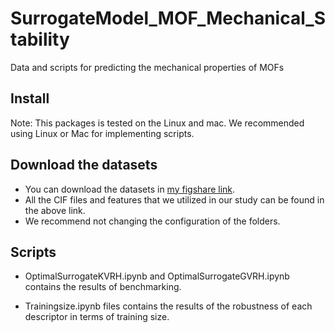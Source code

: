 # SurrogateModel_MOF_Mechanical_Stability

Data and scripts for predicting the mechanical properties of MOFs

## Install

Note: This packages is tested on the Linux and mac. We recommended using Linux or Mac for implementing scripts.

## Download the datasets

- You can download the datasets in [my figshare link](https://doi.org/10.6084/m9.figshare.24316339).
- All the CIF files and features that we utilized in our study can be found in the above link.
- We recommend not changing the configuration of the folders.

## Scripts

* OptimalSurrogateKVRH.ipynb and OptimalSurrogateGVRH.ipynb contains the results of benchmarking.

* Trainingsize.ipynb files contains the results of the robustness of each descriptor in terms of training size.
